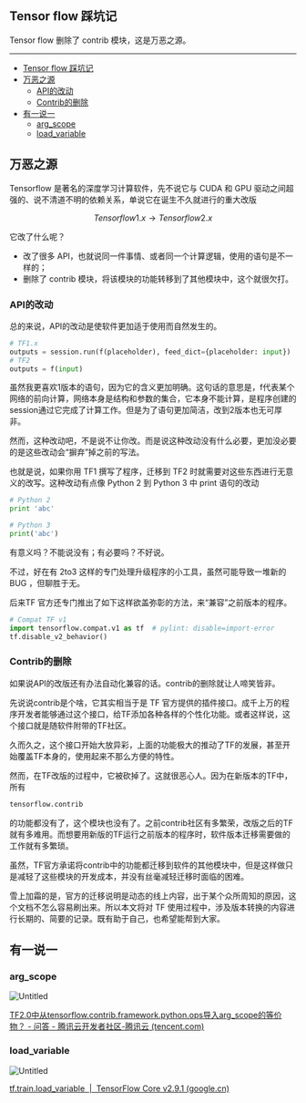 ## Tensor flow 踩坑记

Tensor flow 删除了 contrib 模块，这是万恶之源。

---

- [Tensor flow 踩坑记](#tensor-flow-踩坑记)
- [万恶之源](#万恶之源)
  - [API的改动](#api的改动)
  - [Contrib的删除](#contrib的删除)
- [有一说一](#有一说一)
  - [arg_scope](#arg_scope)
  - [load_variable](#load_variable)

## 万恶之源

Tensorflow 是著名的深度学习计算软件，先不说它与 CUDA 和 GPU 驱动之间超强的、说不清道不明的依赖关系，单说它在诞生不久就进行的重大改版

$$
Tensorflow 1.x \rightarrow Tensorflow 2.x
$$

它改了什么呢？

- 改了很多 API，也就说同一件事情、或者同一个计算逻辑，使用的语句是不一样的；
- 删除了 contrib 模块，将该模块的功能转移到了其他模块中，这个就很欠打。

### API的改动

总的来说，API的改动是使软件更加适于使用而自然发生的。

```python
# TF1.x
outputs = session.run(f(placeholder), feed_dict={placeholder: input})
# TF2
outputs = f(input)
```

虽然我更喜欢1版本的语句，因为它的含义更加明确。这句话的意思是，f代表某个网络的前向计算，网络本身是结构和参数的集合，它本身不能计算，是程序创建的session通过它完成了计算工作。但是为了语句更加简洁，改到2版本也无可厚非。

然而，这种改动吧，不是说不让你改。而是说这种改动没有什么必要，更加没必要的是这些改动会“摒弃”掉之前的写法。

也就是说，如果你用 TF1 撰写了程序，迁移到 TF2 时就需要对这些东西进行无意义的改写。这种改动有点像 Python 2 到 Python 3 中 print 语句的改动

```python
# Python 2
print 'abc'

# Python 3
print('abc')
```

有意义吗？不能说没有；有必要吗？不好说。

不过，好在有 2to3 这样的专门处理升级程序的小工具，虽然可能导致一堆新的 BUG ，但聊胜于无。

后来TF 官方还专门推出了如下这样欲盖弥彰的方法，来“兼容”之前版本的程序。

```python
# Compat TF v1
import tensorflow.compat.v1 as tf  # pylint: disable=import-error
tf.disable_v2_behavior()
```

### Contrib的删除

如果说API的改版还有办法自动化兼容的话。contrib的删除就让人啼笑皆非。

先说说contrib是个啥，它其实相当于是 TF 官方提供的插件接口。成千上万的程序开发者能够通过这个接口，给TF添加各种各样的个性化功能。或者这样说，这个接口就是随软件附带的TF社区。

久而久之，这个接口开始大放异彩，上面的功能极大的推动了TF的发展，甚至开始覆盖TF本身的，使用起来不那么方便的特性。

然而，在TF改版的过程中，它被砍掉了。这就很恶心人。因为在新版本的TF中，所有

```python
tensorflow.contrib
```

的功能都没有了，这个模块也没有了。之前contrib社区有多繁荣，改版之后的TF就有多难用。而想要用新版的TF运行之前版本的程序时，软件版本迁移需要做的工作就有多繁琐。

虽然，TF官方承诺将contrib中的功能都迁移到软件的其他模块中，但是这样做只是减轻了这些模块的开发成本，并没有丝毫减轻迁移时面临的困难。

雪上加霜的是，官方的迁移说明是动态的线上内容，出于某个众所周知的原因，这个文档不怎么容易刷出来。所以本文将对 TF 使用过程中，涉及版本转换的内容进行长期的、简要的记录。既有助于自己，也希望能帮到大家。

## 有一说一

### arg_scope

![Untitled](Tensor%20flow%20%E8%B8%A9%E5%9D%91%E8%AE%B0%208164d61b7bad4ab887c63d937df3a2fc/Untitled.png)

[TF2.0中从tensorflow.contrib.framework.python.ops导入arg_scope的等价物？ - 问答 - 腾讯云开发者社区-腾讯云 (tencent.com)](https://cloud.tencent.com/developer/ask/sof/1147742)

### load_variable

![Untitled](Tensor%20flow%20%E8%B8%A9%E5%9D%91%E8%AE%B0%208164d61b7bad4ab887c63d937df3a2fc/Untitled%201.png)

[tf.train.load_variable  |  TensorFlow Core v2.9.1 (google.cn)](https://tensorflow.google.cn/api_docs/python/tf/train/load_variable)